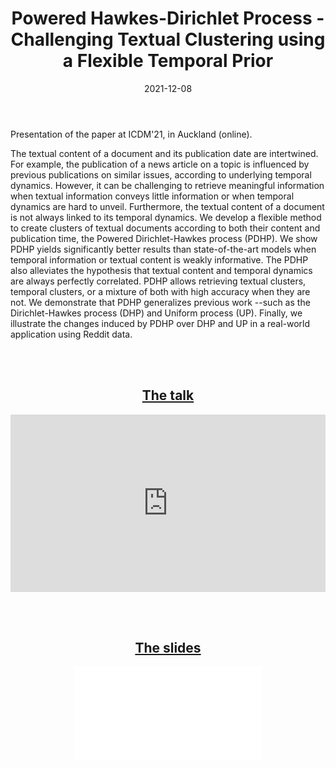 ﻿---
layout: post
type: communication
support: powerpoint
link: 
title: Powered Hawkes-Dirichlet Process - Challenging Textual Clustering using a Flexible Temporal Prior
authors: <b>G. Poux-Médard</b>
journal: ICDM
year: 2021
doi: 10.1109/ICDM51629.2021.00062
date: 2021-12-08
description: # Add post description (optional)
img: articles/covers/12_prez-PDHP.jpg
fig-caption: The appearance of a document (news, tweet, article, etc.) is conditioned by its semantic content, 
 but also by its publication date wrt previous articles' ones, to a certain extent. 
 By varying r, we can choose whether to focus our clustering algorithm more on the 
 temporal side or more on the semantic side, or a mixture of both. Here, we present wordclouds, triggering  kernels  
 and real-intensities for one of the clusters (here related to 2019 Sri Lanka bombings) for various values of r. We say 
 that our model can automatically recover a _story_ (the sequence of related publications and intertwinned their dynamics).
tags: [Clustering, Temporal Bayesian Prior, Powered Dirichlet Process, Hawkes Process, PDP, Dirichlet]
---

Presentation of the paper at ICDM'21, in Auckland (online).

The textual content of a document and its publication date are intertwined. 
For example, the publication of a news article on a topic is influenced by 
previous publications on similar issues, according to underlying temporal 
dynamics. However, it can be challenging to retrieve meaningful information 
when textual information conveys little information or when temporal dynamics 
are hard to unveil. Furthermore, the textual content of a document is not 
always linked to its temporal dynamics.
We develop a flexible method to create clusters of textual documents 
according to both their content and publication time, the Powered 
Dirichlet-Hawkes process (PDHP). We show PDHP yields significantly 
better results than state-of-the-art models when temporal information 
or textual content is weakly informative. The PDHP also alleviates the 
hypothesis that textual content and temporal dynamics are always perfectly 
correlated. PDHP allows retrieving textual clusters, temporal clusters, 
or a mixture of both with high accuracy when they are not. We demonstrate 
that PDHP generalizes previous work --such as the Dirichlet-Hawkes process 
(DHP) and Uniform process (UP). Finally, we illustrate the changes induced 
by PDHP over DHP and UP in a real-world application using Reddit data.


<br><br>

## <center><u>The talk</u></center>
<center>
<div style="width: 100%; aspect-ratio: 16 / 9;">
<iframe width="100%" height="100%" src="https://www.youtube.com/watch?v=FaipVzux7gI" title="YouTube video player" frameborder="0" allow="accelerometer; autoplay; clipboard-write; encrypted-media; gyroscope; picture-in-picture" allowfullscreen></iframe>
</div>
</center>

<br><br>

## <center><u>The slides</u></center>
<center>
<object data="/assets/img/articles/PDHP/Diaporama.pdf" type="application/pdf" width="100%" height="700px">
    <embed src="/assets/img/articles/PDHP/Diaporama.pdf"></embed>
</object>
</center>

